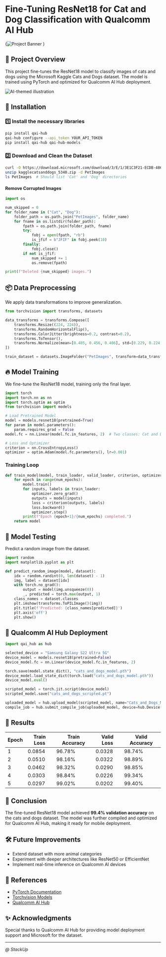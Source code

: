 # Fine-Tuning ResNet18 for Cat and Dog Classification with Qualcomm AI Hub

(![Project Banner](https://github.com/user-attachments/assets/5be19659-8869-42ed-81cb-20085b632238)
)

## 📌 Project Overview
This project fine-tunes the ResNet18 model to classify images of cats and dogs using the Microsoft Kaggle Cats and Dogs dataset. The model is trained using PyTorch and optimized for Qualcomm AI Hub deployment.

![AI-themed illustration](https://github.com/user-attachments/assets/b4f8ccbc-ca94-45c8-b96d-1b2fc20a8135)


## 🚀 Installation

### 1️⃣ Install the necessary libraries
```bash
pip install qai-hub
qai-hub configure --api_token YOUR_API_TOKEN
pip install qai-hub qai-hub-models
```

### 2️⃣ Download and Clean the Dataset
```bash
curl -O https://download.microsoft.com/download/3/E/1/3E1C3F21-ECDB-4869-8368-6DEBA77B919F/kagglecatsanddogs_5340.zip
unzip kagglecatsanddogs_5340.zip -d PetImages
ls PetImages  # Should list 'Cat' and 'Dog' directories
```

#### Remove Corrupted Images
```python
import os

num_skipped = 0
for folder_name in ("Cat", "Dog"):
    folder_path = os.path.join("PetImages", folder_name)
    for fname in os.listdir(folder_path):
        fpath = os.path.join(folder_path, fname)
        try:
            fobj = open(fpath, "rb")
            is_jfif = b"JFIF" in fobj.peek(10)
        finally:
            fobj.close()
        if not is_jfif:
            num_skipped += 1
            os.remove(fpath)

print(f"Deleted {num_skipped} images.")
```

## 📦 Data Preprocessing
We apply data transformations to improve generalization.
```python
from torchvision import transforms, datasets

data_transforms = transforms.Compose([
    transforms.Resize((224, 224)),
    transforms.RandomHorizontalFlip(),
    transforms.ColorJitter(brightness=0.2, contrast=0.2),
    transforms.ToTensor(),
    transforms.Normalize(mean=[0.485, 0.456, 0.406], std=[0.229, 0.224, 0.225])
])

train_dataset = datasets.ImageFolder("PetImages", transform=data_transforms)
```

## 🔥 Model Training
We fine-tune the ResNet18 model, training only the final layer.
```python
import torch
import torch.nn as nn
import torch.optim as optim
from torchvision import models

# Load Pretrained Model
model = models.resnet18(pretrained=True)
for param in model.parameters():
    param.requires_grad = False
model.fc = nn.Linear(model.fc.in_features, 2)  # Two classes: Cat and Dog

# Loss and Optimizer
criterion = nn.CrossEntropyLoss()
optimizer = optim.Adam(model.fc.parameters(), lr=0.001)
```

### Training Loop
```python
def train_model(model, train_loader, valid_loader, criterion, optimizer, num_epochs=5):
    for epoch in range(num_epochs):
        model.train()
        for inputs, labels in train_loader:
            optimizer.zero_grad()
            outputs = model(inputs)
            loss = criterion(outputs, labels)
            loss.backward()
            optimizer.step()
        print(f"Epoch {epoch+1}/{num_epochs} completed.")
    return model
```

## 🎯 Model Testing
Predict a random image from the dataset.
```python
import random
import matplotlib.pyplot as plt

def predict_random_image(model, dataset):
    idx = random.randint(0, len(dataset) - 1)
    img, label = dataset[idx]
    with torch.no_grad():
        output = model(img.unsqueeze(0))
        _, predicted = torch.max(output, 1)
    class_names = dataset.classes
    plt.imshow(transforms.ToPILImage()(img))
    plt.title(f'Predicted: {class_names[predicted]}')
    plt.axis('off')
    plt.show()
```

## 📲 Qualcomm AI Hub Deployment
```python
import qai_hub as hub

selected_device = "Samsung Galaxy S22 Ultra 5G"
device_model = models.resnet18(pretrained=False)
device_model.fc = nn.Linear(device_model.fc.in_features, 2)

torch.save(model.state_dict(), "cats_and_dogs_model.pth")
device_model.load_state_dict(torch.load("cats_and_dogs_model.pth"))
device_model.eval()

scripted_model = torch.jit.script(device_model)
scripted_model.save("cats_and_dogs_scripted.pt")

uploaded_model = hub.upload_model(scripted_model, name="Cats_and_Dogs_Model")
compile_job = hub.submit_compile_job(uploaded_model, device=hub.Device(selected_device))
```

## 📜 Results
| Epoch | Train Loss | Train Accuracy | Valid Loss | Valid Accuracy |
|-------|-----------|---------------|------------|---------------|
| 1     | 0.0854    | 96.78%        | 0.0328     | 98.74%        |
| 2     | 0.0510    | 98.16%        | 0.0322     | 98.89%        |
| 3     | 0.0462    | 98.32%        | 0.0290     | 98.85%        |
| 4     | 0.0303    | 98.84%        | 0.0226     | 99.34%        |
| 5     | 0.0297    | 99.02%        | 0.0202     | 99.40%        |

## 📌 Conclusion
The fine-tuned ResNet18 model achieved **99.4% validation accuracy** on the cats and dogs dataset. The model was further compiled and optimized for Qualcomm AI Hub, making it ready for mobile deployment.

## 🛠 Future Improvements
- Extend dataset with more animal categories
- Experiment with deeper architectures like ResNet50 or EfficientNet
- Implement real-time inference on Qualcomm AI devices

## 🔗 References
- [PyTorch Documentation](https://pytorch.org/docs/stable/index.html)
- [Torchvision Models](https://pytorch.org/vision/stable/models.html)
- [Qualcomm AI Hub](https://www.qualcomm.com/research/artificial-intelligence)

## ✨ Acknowledgments
Special thanks to Qualcomm AI Hub for providing model deployment support and Microsoft for the dataset.

---
_@ StackUp_



